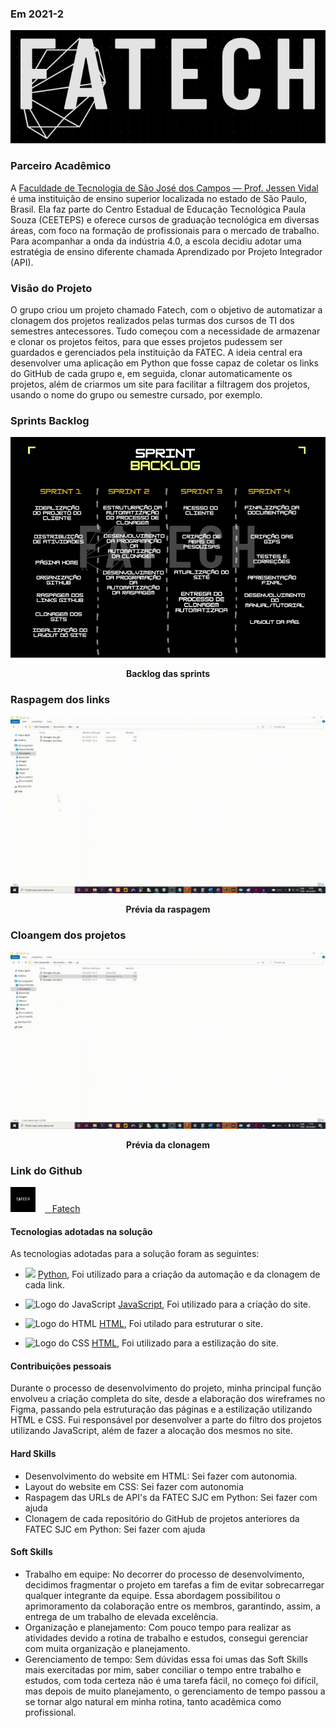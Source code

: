 ### Em 2021-2
![Logo do projeto](/img/logo.jpeg)

### Parceiro Acadêmico

A [Faculdade de Tecnologia de São José dos Campos — Prof. Jessen Vidal](https://fatecsjc-prd.azurewebsites.net/) é uma instituição de ensino superior localizada no estado de São Paulo, Brasil. Ela faz parte do Centro Estadual de Educação Tecnológica Paula Souza (CEETEPS) e oferece cursos de graduação tecnológica em diversas áreas, com foco na formação de profissionais para o mercado de trabalho.
Para acompanhar a onda da indústria 4.0, a escola decidiu adotar uma estratégia de ensino diferente chamada Aprendizado por Projeto Integrador (API).

### Visão do Projeto

O grupo criou um projeto chamado Fatech, com o objetivo de automatizar a clonagem dos projetos realizados pelas turmas dos cursos de TI dos semestres antecessores. Tudo começou com a necessidade de armazenar e clonar os projetos feitos, para que esses projetos pudessem ser guardados e gerenciados pela instituição da FATEC. A ideia central era desenvolver uma aplicação em Python que fosse capaz de coletar os links do GitHub de cada grupo e, em seguida, clonar automaticamente os projetos, além de criarmos um site para facilitar a filtragem dos projetos, usando o nome do grupo ou semestre cursado, por exemplo.

### Sprints Backlog

<p align="center">
	<img src="/img/backLog.png" alt="Backlog das sprints">
	<p align="center"><strong>Backlog das sprints</strong></p>
</p>

### Raspagem dos links
<p align="center">
	<img src="/img/raspagem.gif" alt="Prévia da solução">
	<p align="center"><strong>Prévia da raspagem</strong></p>
</p>

### Cloangem dos projetos
<p align="center">
	<img src="/img/clonagem.gif" alt="Prévia da solução">
	<p align="center"><strong>Prévia da clonagem</strong></p>
</p>


### Link do Github
<a href="https://github.com/Grupo-4-Fatech/API-1Semestre" target="_blank"><img src="/img/logoGit.png" alt="Logo do Github" width="40" style="margin: 0px 15px 0px 0px;" /><span>&nbsp;&nbsp;&nbsp;</span><span>Fatech</span></a>

#### Tecnologias adotadas na solução

As tecnologias adotadas para a solução foram as seguintes:  
* <img src="https://cdn.jsdelivr.net/gh/devicons/devicon/icons/python/python-original.svg" width="200" /> [Python](https://www.python.org/), Foi utilizado para a criação da automação e da clonagem de cada link.
* <img src="https://cdn.jsdelivr.net/gh/devicons/devicon/icons/javascript/javascript-original.svg" alt="Logo do JavaScript" width="200" /> [JavaScript](https://developer.mozilla.org/pt-BR/docs/Web/JavaScript), Foi utilizado para a criação do site.

* <img src="https://img.freepik.com/icones-gratis/html-5_318-674234.jpg" alt="Logo do HTML" width="200" /> [HTML](https://developer.mozilla.org/pt-BR/docs/Web/HTML), Foi utilado para estruturar o site.
* <img src="https://logospng.org/download/css-3/logo-css-3-2048.png" alt="Logo do CSS" width="200" /> [HTML](https://developer.mozilla.org/pt-BR/docs/Web/HTML),  Foi utilizado para a estilização do site.


#### Contribuições pessoais

Durante o processo de desenvolvimento do projeto, minha principal função envolveu a criação completa do site, desde a elaboração dos wireframes no Figma, passando pela estruturação das páginas e a estilização utilizando HTML e CSS.
Fui responsável por desenvolver a parte do filtro dos projetos utilizando JavaScript, além de fazer a alocação dos mesmos no site.

#### Hard Skills

* Desenvolvimento do website em HTML: Sei fazer com autonomia.
* Layout do website em CSS: Sei fazer com autonomia
* Raspagem das URLs de API's da FATEC SJC em Python: Sei fazer com ajuda
* Clonagem de cada repositório do GitHub de projetos anteriores da FATEC SJC em Python: Sei fazer com ajuda


#### Soft Skills  

* Trabalho em equipe: No decorrer do processo de desenvolvimento, decidimos fragmentar o projeto em tarefas a fim de evitar sobrecarregar qualquer integrante da equipe. Essa abordagem possibilitou o aprimoramento da colaboração entre os membros, garantindo, assim, a entrega de um trabalho de elevada excelência.
* Organização e planejamento: Com pouco tempo para realizar as atividades devido a rotina de trabalho e estudos, consegui gerenciar com muita organização e planejamento.
* Gerenciamento de tempo: Sem dúvidas essa foi umas das Soft Skills mais exercitadas por mim, saber conciliar o tempo entre trabalho e estudos, com toda certeza não é uma tarefa fácil, no começo foi difícil, mas depois de muito planejamento, o gerenciamento de tempo passou a se tornar algo natural em minha rotina, tanto acadêmica como profissional. 

##
